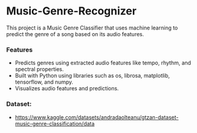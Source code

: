 # Music-Genre-Recognizer
This project is a Music Genre Classifier that uses machine learning to predict the genre of a song based on its audio features.

### Features

  * Predicts genres using extracted audio features like tempo, rhythm, and spectral properties.
  * Built with Python using libraries such as os, librosa, matplotlib, tensorflow, and numpy.
  * Visualizes audio features and predictions.

### Dataset: 

 * https://www.kaggle.com/datasets/andradaolteanu/gtzan-dataset-music-genre-classification/data
